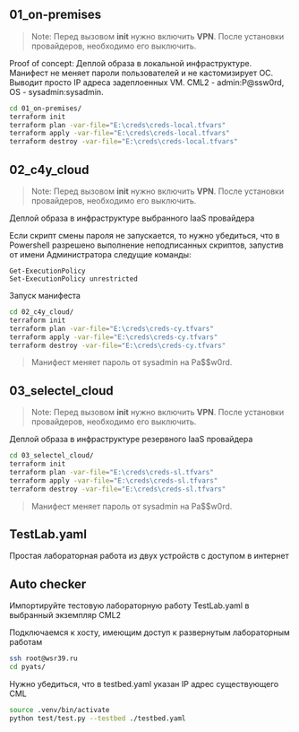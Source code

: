 ## 01_on-premises

> Note: Перед вызовом **init** нужно включить **VPN**. После установки провайдеров, необходимо его выключить.

Proof of concept: Деплой образа в локальной инфраструктуре. Манифест не меняет пароли пользователей и не кастомизирует ОС. Выводит просто IP адреса задеплоенных VM. CML2 - admin:P@ssw0rd, OS - sysadmin:sysadmin.

```bash
cd 01_on-premises/
terraform init
terraform plan -var-file="E:\creds\creds-local.tfvars"
terraform apply -var-file="E:\creds\creds-local.tfvars"
terraform destroy -var-file="E:\creds\creds-local.tfvars"
```

## 02_c4y_cloud

> Note: Перед вызовом **init** нужно включить **VPN**. После установки провайдеров, необходимо его выключить.

Деплой образа в инфраструктуре выбранного IaaS провайдера

Если скрипт смены пароля не запускается, то нужно убедиться, что в Powershell разрешено выполнение неподписанных скриптов, запустив от имени Администратора следущие команды:

```
Get-ExecutionPolicy
Set-ExecutionPolicy unrestricted
```

Запуск манифеста

```bash
cd 02_c4y_cloud/
terraform init
terraform plan -var-file="E:\creds\creds-cy.tfvars"
terraform apply -var-file="E:\creds\creds-cy.tfvars"
terraform destroy -var-file="E:\creds\creds-cy.tfvars"
```

> Манифест меняет пароль от sysadmin на Pa$$w0rd. 

## 03_selectel_cloud

> Note: Перед вызовом **init** нужно включить **VPN**. После установки провайдеров, необходимо его выключить.

Деплой образа в инфраструктуре резервного IaaS провайдера

```bash
cd 03_selectel_cloud/
terraform init
terraform plan -var-file="E:\creds\creds-sl.tfvars"
terraform apply -var-file="E:\creds\creds-sl.tfvars"
terraform destroy -var-file="E:\creds\creds-sl.tfvars"
```

> Манифест меняет пароль от sysadmin на Pa$$w0rd. 

## TestLab.yaml

Простая лабораторная работа из двух устройств с доступом в интернет

## Auto checker

Импортируйте тестовую лабораторную работу TestLab.yaml в выбранный экземпляр CML2

Подключаемся к хосту, имеющим доступ к развернутым лабораторным работам

```bash
ssh root@wsr39.ru
cd pyats/
```
Нужно убедиться, что в testbed.yaml указан IP адрес существующего CML

```bash
source .venv/bin/activate
python test/test.py --testbed ./testbed.yaml
```